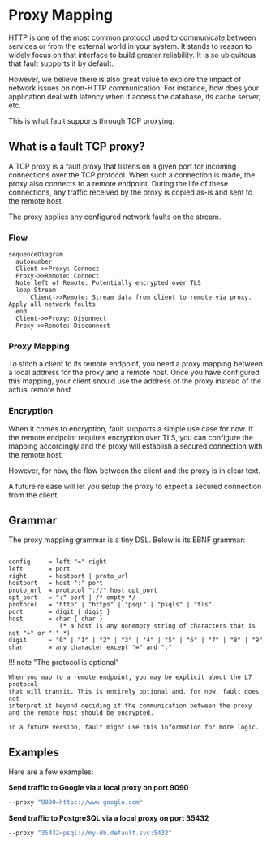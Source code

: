 # Proxy Mapping

HTTP is one of the most common protocol used to communicate between services
or from the external world in your system. It stands to reason to widely focus
on that interface to build greater reliability. It is so ubiquitous that fault
supports it by default.

However, we believe there is also great value to explore the impact of network
issues on non-HTTP communication. For instance, how does your application deal
with latency when it access the database, its cache server, etc.

This is what fault supports through TCP proxying.

## What is a fault TCP proxy?

A TCP proxy is a fault proxy that listens on a given port for incoming
connections over the TCP protocol. When such a connection is made, the proxy
also connects to a remote endpoint. During the life of these connections, any
traffic received by the proxy is copied as-is and sent to the remote host.

The proxy applies any configured network faults on the stream.

### Flow

``` mermaid
sequenceDiagram
  autonumber
  Client->>Proxy: Connect
  Proxy->>Remote: Connect
  Note left of Remote: Potentially encrypted over TLS
  loop Stream
      Client->>Remote: Stream data from client to remote via proxy. Apply all network faults
  end
  Client->>Proxy: Disonnect
  Proxy->>Remote: Disconnect
```

### Proxy Mapping

To stitch a client to its remote endpoint, you need a proxy mapping between
a local address for the proxy and a remote host. Once you have configured this
mapping, your client should use the address of the proxy instead of the
actual remote host.


### Encryption

When it comes to encryption, fault supports a simple use case for now. If the
remote endpoint requires encryption over TLS, you can configure the mapping
accordingly and the proxy will establish a secured connection with the remote
host.

However, for now, the flow between the client and the proxy is in clear text.

A future release will let you setup the proxy to expect a secured connection
from the client.

## Grammar

The proxy mapping grammar is a tiny DSL. Below is its EBNF grammar:

```ebnf

config     = left "=" right
left       = port
right      = hostport | proto_url
hostport   = host ":" port
proto_url  = protocol "://" host opt_port
opt_port   = ":" port | /* empty */
protocol   = "http" | "https" | "psql" | "psqls" | "tls"
port       = digit { digit }
host       = char { char }
              (* a host is any nonempty string of characters that is not "=" or ":" *)
digit      = "0" | "1" | "2" | "3" | "4" | "5" | "6" | "7" | "8" | "9"
char       = any character except "=" and ":"
```

!!! note "The protocol is optional"

    When you map to a remote endpoint, you may be explicit about the L7 protocol
    that will transit. This is entirely optional and, for now, fault does not
    interpret it beyond deciding if the communication between the proxy
    and the remote host should be encrypted.

    In a future version, fault might use this information for more logic.

## Examples

Here are a few examples:

**Send traffic to Google via a local proxy on port 9090**

```bash
--proxy "9090=https://www.google.com"
```

**Send traffic to PostgreSQL via a local proxy on port 35432**

```bash
--proxy "35432=psql://my-db.default.svc:5432"
```
